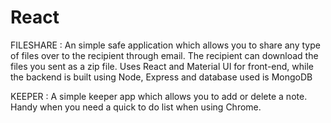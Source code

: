 # React

FILESHARE : An simple safe application which allows you to share any type of files over to the recipient through email. The recipient can download the files you sent as a zip file. Uses React and Material UI for front-end, while the backend is built using Node, Express and database used is MongoDB

KEEPER : A simple keeper app which allows you to add or delete a note. Handy when you need a quick to do list when using Chrome.    
 
